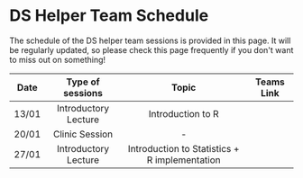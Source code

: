 # DS Helper Team Schedule

The schedule of the DS helper team sessions is provided in this page. It will be regularly updated, so please check this page frequently if you don't want to miss out on something!


Date|Type of sessions|Topic | Teams Link
:---:|:---:|:---:|:---:|
13/01|Introductory Lecture| Introduction to R
20/01|Clinic Session| -
27/01|Introductory Lecture| Introduction to Statistics + R implementation
